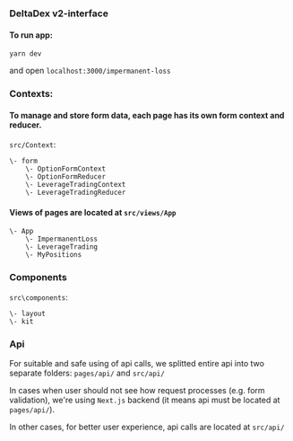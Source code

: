 ### DeltaDex v2-interface
#### To run app:
```
yarn dev
```
and open `localhost:3000/impermanent-loss`

### Contexts:
#### To manage and store form data, each page has its own form context and reducer.

`src/Context`:
```
\- form
    \- OptionFormContext
    \- OptionFormReducer
    \- LeverageTradingContext
    \- LeverageTradingReducer
```

#### Views of pages are located at `src/views/App`
```
\- App
    \- ImpermanentLoss
    \- LeverageTrading
    \- MyPositions
```

### Components
`src\components`:
```
\- layout
\- kit
```

### Api
For suitable and safe using of api calls, we splitted entire api into two separate folders: `pages/api/` and `src/api/` <br>

In cases when user should not see how request processes (e.g. form validation), we're using `Next.js` backend (it means api must be located at `pages/api/`). <br>

In other cases, for better user experience, api calls are located at `src/api/`
